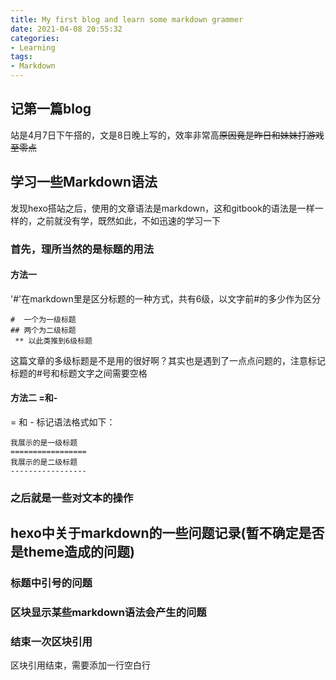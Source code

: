 ```yaml
---
title: My first blog and learn some markdown grammer
date: 2021-04-08 20:55:32
categories:
- Learning
tags:
- Markdown
---
```

## 记第一篇blog
  站是4月7日下午搭的，文是8日晚上写的，效率非常高~~原因竟是昨日和妹妹打游戏至零点~~
## 学习一些Markdown语法
发现hexo搭站之后，使用的文章语法是markdown，这和gitbook的语法是一样一样的，之前就没有学，既然如此，不如迅速的学习一下
### 首先，理所当然的是标题的用法
#### 方法一 #
'#'在markdown里是区分标题的一种方式，共有6级，以文字前#的多少作为区分
```
#  一个为一级标题
## 两个为二级标题
 ** 以此类推到6级标题
```
这篇文章的多级标题是不是用的很好啊？其实也是遇到了一点点问题的，注意标记标题的#号和标题文字之间需要空格
#### 方法二 =和-
= 和 - 标记语法格式如下：
```
我展示的是一级标题
=================
我展示的是二级标题
-----------------
```
### 之后就是一些对文本的操作


## hexo中关于markdown的一些问题记录(暂不确定是否是theme造成的问题)
### 标题中引号的问题
### 区块显示某些markdown语法会产生的问题
### 结束一次区块引用
区块引用结束，需要添加一行空白行


